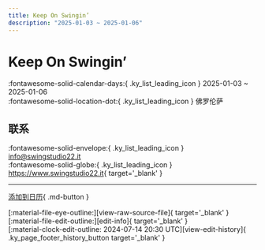 ```yaml
---
title: Keep On Swingin’
description: "2025-01-03 ~ 2025-01-06"
---
```


# Keep On Swingin’ 

:fontawesome-solid-calendar-days:{ .ky_list_leading_icon } 2025-01-03 ~ 2025-01-06  
:fontawesome-solid-location-dot:{ .ky_list_leading_icon } 佛罗伦萨  

## 联系

:fontawesome-solid-envelope:{ .ky_list_leading_icon } <info@swingstudio22.it>  
:fontawesome-solid-globe:{ .ky_list_leading_icon } <https://www.swingstudio22.it>{ target='_blank' }  

---

[添加到日历](https://swing.news/ics/zh-Hans/2025/it/keep-on-swingin-2025.ics){ .md-button }

<div class="ky_page_footer" markdown>
<div class="ky_page_footer_trailing" markdown="span">
[:material-file-eye-outline:][view-raw-source-file]{ target='_blank' }
[:material-file-edit-outline:][edit-info]{ target='_blank' }
</div>
<div class="ky_page_footer_leading" markdown="span">
[:material-clock-edit-outline: 2024-07-14 20:30 UTC][view-edit-history]{ .ky_page_footer_history_button target='_blank' }
</div>
</div>

[view-raw-source-file]: https://github.com/swingdance/events/blob/main/2025/it/keep-on-swingin-2025.json "查看原始源文件"
[edit-info]: https://github.com/swingdance/events/issues/new?assignees=&labels=update+event&projects=&template=03-update_entity.yml&title=%5B2025%2Fit%5D%20Keep%20On%20Swingin%E2%80%99&region=it&year=2025&id=keep-on-swingin-2025&name=Keep%20On%20Swingin%E2%80%99&org_id= "编辑信息"

[view-edit-history]: https://github.com/swingdance/events/commits/main/2025/it/keep-on-swingin-2025.json "查看编辑历史"
